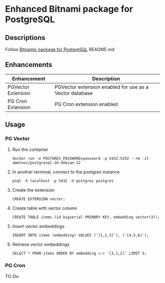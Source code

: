 # Enhanced Bitnami package for PostgreSQL

## Descriptions
Follow [Bitnamic package for PostgreSQL](https://github.com/bitnami/containers/blob/main/bitnami/postgresql/README.md) README.md

## Enhancements
| Enhancement | Description |
|-------------|-------------|
| PGVector Extension | PGVector extension enabled for use as a Vector database |
| PG Cron Extension | PG Cron extension enabled |

## Usage
### PG Vector

1. Run the container
    ```
    docker run -e POSTGRES_PASSWORD=password -p 5432:5432 --rm -it ametnes/postgresql:16-debian-12
    ```
2. In another terminal, connect to the postgres instance
    ```
    psql -h localhost -p 5432 -U postgres postgres
    ```
2. Create the extension
    ```
    CREATE EXTENSION vector;

    ```
3. Create table with vector column
    ```
    CREATE TABLE items (id bigserial PRIMARY KEY, embedding vector(3));
    ```
4. Insert vector embeddings
    ```
    INSERT INTO items (embedding) VALUES ('[1,2,3]'), ('[4,5,6]');
    ```
5. Retrieve vector embeddings
    ```
    SELECT * FROM items ORDER BY embedding <-> '[3,1,2]' LIMIT 5;
    ```

### PG Cron
TO-Do